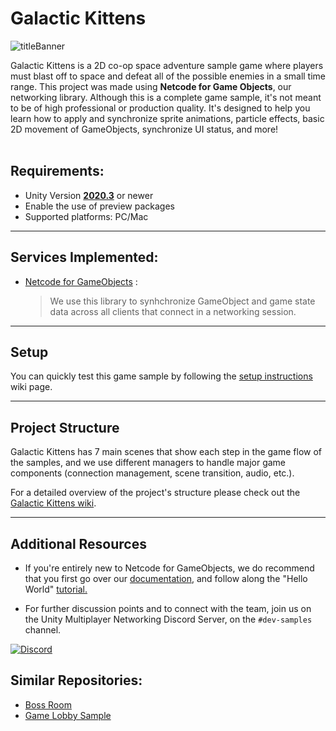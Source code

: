 # **Galactic Kittens**

![titleBanner](https://user-images.githubusercontent.com/50964911/176073379-f84cdd78-625e-4790-85a6-4634cf549997.png)

Galactic Kittens is a 2D co-op space adventure sample game where players must blast off to space and defeat all of the possible enemies in a small time range. This project was made using **Netcode for Game Objects**, our networking library. Although this is a complete game sample, it's not meant to be of high professional or production quality. It's designed to help you learn how to apply and synchronize sprite animations, particle effects, basic 2D movement of GameObjects, synchronize UI status, and more!
<br>
<br>

## **Requirements:** 
 - Unity Version [**2020.3**](https://unity3d.com/get-unity/download) or newer
 - Enable the use of preview packages
 - Supported platforms: PC/Mac

---------------
## **Services Implemented:**
  * [Netcode for GameObjects](https://unity.com/products/netcode) :
    >We use this library to synhchronize GameObject and game state data across all clients that connect in a networking session.

---------------
## **Setup**

You can quickly test this game sample by following the [setup instructions](https://github.com/UnityTechnologies/GalacticKittens/wiki/Setup-Instructions) wiki page.


---------------
## **Project Structure**
Galactic Kittens has 7 main scenes that show each step in the game flow of the samples, and we use different managers to handle major game components (connection management, scene transition, audio, etc.).

For a detailed overview of the project's structure please check out the [Galactic Kittens wiki](https://github.com/UnityTechnologies/GalacticKittens/wiki).
<br>

---------------
## **Additional Resources**
* If you're entirely new to Netcode for GameObjects, we do recommend that you first go over our [documentation](https://docs-multiplayer.unity3d.com/), and follow along the "Hello World" [tutorial.](https://docs-multiplayer.unity3d.com/netcode/current/tutorials/helloworld)

* For further discussion points and to connect with the team, join us on the Unity Multiplayer Networking Discord Server, on the `#dev-samples` channel.

[![Discord](https://img.shields.io/discord/449263083769036810.svg?label=discord&logo=discord&color=informational)](https://discord.gg/FM8SE9E)

## **Similar Repositories:**
 - [Boss Room](https://github.com/Unity-Technologies/com.unity.multiplayer.samples.coop)
 - [Game Lobby Sample](https://github.com/Unity-Technologies/com.unity.services.samples.game-lobby)
